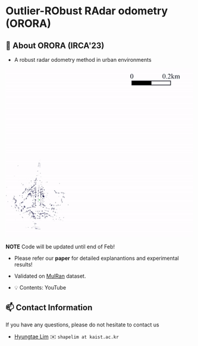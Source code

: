 # Outlier-RObust RAdar odometry (ORORA)

## :bookmark_tabs: About ORORA (IRCA'23)

* A robust radar odometry method in urban environments

<p align="center"><img src=materials/orora_title_video.gif alt="animated" /></p>

**NOTE** Code will be updated until end of Feb!

* Please refer our **paper** for detailed explanantions and experimental results!

* Validated on [MulRan][SemanticKITTIlink] dataset. 

* :bulb: Contents: YouTube

[YouTubeLInk]: https://www.youtube.com/watch?v=fogCM159GRk
[arXivlink]: https://arxiv.org/abs/2207.11919
[SemanticKITTIlink]: https://sites.google.com/view/mulran-pr/dataset

## :mailbox: Contact Information
If you have any questions, please do not hesitate to contact us
* [Hyungtae Lim][htlink] :envelope: `shapelim at kaist.ac.kr`

[htlink]: https://github.com/LimHyungTae
